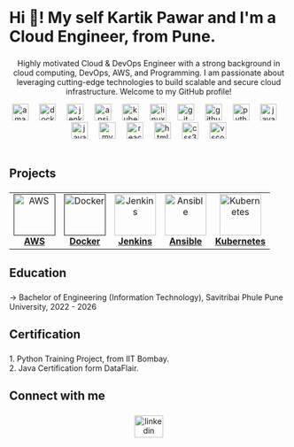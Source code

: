  <br clear="both">

<h1 align="left">Hi 👋! My self Kartik Pawar and I'm a Cloud Engineer, from Pune.</h1>

###

<p align="center">Highly motivated Cloud & DevOps Engineer with a strong background in cloud computing, DevOps, AWS, and Programming. I am passionate about leveraging cutting-edge technologies to build scalable and secure cloud infrastructure. Welcome to my GitHub profile!</p>

<div align="center">
  <img src="https://skillicons.dev/icons?i=aws" height="30" alt="amazonwebservices logo"  />
  <img width="12" />
  <img src="https://cdn.jsdelivr.net/gh/devicons/devicon/icons/docker/docker-original.svg" height="30" alt="docker logo"  />
  <img width="12" />
  <img src="https://cdn.simpleicons.org/jenkins/D24939" height="30" alt="jenkins logo"  />
  <img width="12" />
  <img src="https://cdn.jsdelivr.net/gh/devicons/devicon/icons/ansible/ansible-original.svg" height="30" alt="ansible logo"  />
  <img width="12" />
  <img src="https://cdn.jsdelivr.net/gh/devicons/devicon/icons/kubernetes/kubernetes-plain.svg" height="30" alt="kubernetes logo"  />
  <img width="12" />
  <img src="https://cdn.jsdelivr.net/gh/devicons/devicon/icons/linux/linux-original.svg" height="30" alt="linux logo"  />
  <img width="12" />
  <img src="https://cdn.jsdelivr.net/gh/devicons/devicon/icons/git/git-original.svg" height="30" alt="git logo"  />
  <img width="12" />
  <img src="https://skillicons.dev/icons?i=github" height="30" alt="github logo"  />
  <img width="12" />
  <img src="https://cdn.jsdelivr.net/gh/devicons/devicon/icons/python/python-original.svg" height="30" alt="python logo"  />
  <img width="12" />
  <img src="https://cdn.jsdelivr.net/gh/devicons/devicon/icons/java/java-original.svg" height="30" alt="java logo"  />
  <img width="12" />
  <img src="https://cdn.jsdelivr.net/gh/devicons/devicon/icons/javascript/javascript-original.svg" height="30" alt="javascript logo"  />
  <img width="12" />
  <img src="https://cdn.jsdelivr.net/gh/devicons/devicon/icons/mysql/mysql-original.svg" height="30" alt="mysql logo"  />
  <img width="12" />
  <img src="https://cdn.jsdelivr.net/gh/devicons/devicon/icons/react/react-original.svg" height="30" alt="react logo"  />
  <img width="12" />
  <img src="https://cdn.jsdelivr.net/gh/devicons/devicon/icons/html5/html5-original.svg" height="30" alt="html5 logo"  />
  <img width="12" />
  <img src="https://cdn.jsdelivr.net/gh/devicons/devicon/icons/css3/css3-original.svg" height="30" alt="css3 logo"  />
  <img width="12" />
  <img src="https://cdn.jsdelivr.net/gh/devicons/devicon/icons/vscode/vscode-original.svg" height="30" alt="vscode logo"  />
</div><br>

###

###

<h2 align="left">Projects</h2>

###
<div align="center">
  <center>
    <table>
      <tr>
        <td align="center">
          <a href="" style="display: inline-block; transition: transform 0.3s ease, opacity 0.3s ease;">
            <img src="https://cdn.jsdelivr.net/gh/devicons/devicon/icons/amazonwebservices/amazonwebservices-line-wordmark.svg" width="75px;" height="75px;" alt="AWS" 
            style="transition: transform 0.3s ease, opacity 0.3s ease;" 
            onmouseover="this.style.transform='scale(1.2)'; this.style.opacity='0.8';" 
            onmouseout="this.style.transform='scale(1)'; this.style.opacity='1';"/>
            <br /><b>AWS</b>
          </a>
        </td>

  <td align="center">
          <a href="" style="display: inline-block; transition: transform 0.3s ease, opacity 0.3s ease;">
            <img src="https://cdn.jsdelivr.net/gh/devicons/devicon/icons/docker/docker-original.svg" width="75px;" height="75px;" alt="Docker"
            style="transition: transform 0.3s ease, opacity 0.3s ease;" 
            onmouseover="this.style.transform='scale(1.2)'; this.style.opacity='0.8';" 
            onmouseout="this.style.transform='scale(1)'; this.style.opacity='1';"/>
            <br /><b>Docker</b>
          </a>
        </td>

   <td align="center">
          <a href="topics/kubernetes/README.md" style="display: inline-block; transition: transform 0.3s ease, opacity 0.3s ease;">
            <img src="https://cdn.simpleicons.org/jenkins/D24939" width="75px;" height="75px;" alt="Jenkins"
            style="transition: transform 0.3s ease, opacity 0.3s ease;" 
            onmouseover="this.style.transform='scale(1.2)'; this.style.opacity='0.8';" 
            onmouseout="this.style.transform='scale(1)'; this.style.opacity='1';"/>
            <br /><b>Jenkins</b>
          </a>
        </td>

   <td align="center">
          <a href="topics/linux/README.md" style="display: inline-block; transition: transform 0.3s ease, opacity 0.3s ease;">
            <img src="https://skillicons.dev/icons?i=ansible" width="75px;" height="75px;" alt="Ansible"
            style="transition: transform 0.3s ease, opacity 0.3s ease;" 
            onmouseover="this.style.transform='scale(1.2)'; this.style.opacity='0.8';" 
            onmouseout="this.style.transform='scale(1)'; this.style.opacity='1';"/>
            <br /><b>Ansible</b>
          </a>
        </td>

   <td align="center">
          <a href="topics/linux/README.md" style="display: inline-block; transition: transform 0.3s ease, opacity 0.3s ease;">
            <img src="https://cdn.jsdelivr.net/gh/devicons/devicon/icons/kubernetes/kubernetes-plain.svg" width="75px;" height="75px;" alt="Kubernetes"
            style="transition: transform 0.3s ease, opacity 0.3s ease;" 
            onmouseover="this.style.transform='scale(1.2)'; this.style.opacity='0.8';" 
            onmouseout="this.style.transform='scale(1)'; this.style.opacity='1';"/>
            <br /><b>Kubernetes</b>
          </a>
        </td>
      </tr>
    </table>
  </center>
</div>


###

<h2 align="left">Education</h2>

###

<p align="left"> → Bachelor of Engineering (Information Technology), Savitribai Phule Pune University, 2022 - 2026</p>

###

<h2 align="left">Certification</h2>

###

<p align="left">1. Python Training Project, from IIT Bombay.<br>2. Java Certification form DataFlair.</p>

###

<h2 align="left">Connect with me</h2>

###

<div align="center">
  <a href="https://www.linkedin.com/in/kartikpawar876?lipi=urn%3Ali%3Apage%3Ad_flagship3_profile_view_base_contact_details%3BEYoDleagRFGIERaCuH%2BQSw%3D%3D" target="_blank">
    <img src="https://raw.githubusercontent.com/maurodesouza/profile-readme-generator/master/src/assets/icons/social/linkedin/default.svg" width="52" height="40" alt="linkedin logo"  />
  </a>
</div>

###


